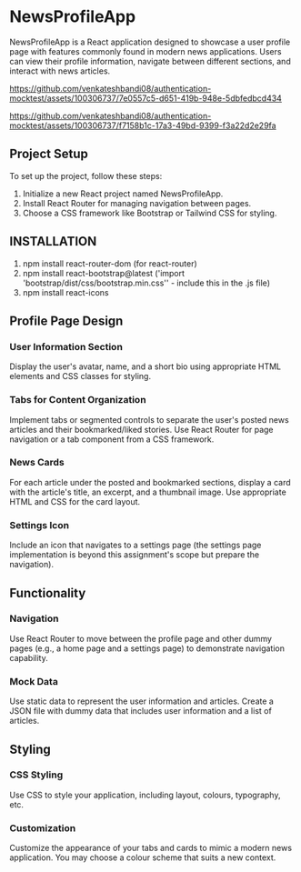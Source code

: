 # NewsProfileApp

NewsProfileApp is a React application designed to showcase a user profile page with features commonly found in modern news applications. Users can view their profile information, navigate between different sections, and interact with news articles.


https://github.com/venkateshbandi08/authentication-mocktest/assets/100306737/7e0557c5-d651-419b-948e-5dbfedbcd434


https://github.com/venkateshbandi08/authentication-mocktest/assets/100306737/f7158b1c-17a3-49bd-9399-f3a22d2e29fa



## Project Setup

To set up the project, follow these steps:

1. Initialize a new React project named NewsProfileApp.
2. Install React Router for managing navigation between pages.
3. Choose a CSS framework like Bootstrap or Tailwind CSS for styling.

## INSTALLATION

1. npm install react-router-dom (for react-router)
2. npm install react-bootstrap@latest ('import 'bootstrap/dist/css/bootstrap.min.css'' - include this in the .js file)
3. npm install react-icons


## Profile Page Design

### User Information Section
Display the user's avatar, name, and a short bio using appropriate HTML elements and CSS classes for styling.

### Tabs for Content Organization
Implement tabs or segmented controls to separate the user's posted news articles and their bookmarked/liked stories. Use React Router for page navigation or a tab component from a CSS framework.

### News Cards
For each article under the posted and bookmarked sections, display a card with the article's title, an excerpt, and a thumbnail image. Use appropriate HTML and CSS for the card layout.

### Settings Icon
Include an icon that navigates to a settings page (the settings page implementation is beyond this assignment's scope but prepare the navigation).

## Functionality

### Navigation
Use React Router to move between the profile page and other dummy pages (e.g., a home page and a settings page) to demonstrate navigation capability.

### Mock Data
Use static data to represent the user information and articles. Create a JSON file with dummy data that includes user information and a list of articles.

## Styling

### CSS Styling
Use CSS to style your application, including layout, colours, typography, etc.

### Customization
Customize the appearance of your tabs and cards to mimic a modern news application. You may choose a colour scheme that suits a new context.

